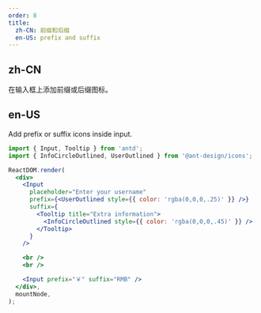 ```yaml
---
order: 8
title:
  zh-CN: 前缀和后缀
  en-US: prefix and suffix
---
```


## zh-CN

在输入框上添加前缀或后缀图标。

## en-US

Add prefix or suffix icons inside input.

```jsx
import { Input, Tooltip } from 'antd';
import { InfoCircleOutlined, UserOutlined } from '@ant-design/icons';

ReactDOM.render(
  <div>
    <Input
      placeholder="Enter your username"
      prefix={<UserOutlined style={{ color: 'rgba(0,0,0,.25)' }} />}
      suffix={
        <Tooltip title="Extra information">
          <InfoCircleOutlined style={{ color: 'rgba(0,0,0,.45)' }} />
        </Tooltip>
      }
    />

    <br />
    <br />

    <Input prefix="￥" suffix="RMB" />
  </div>,
  mountNode,
);
```
